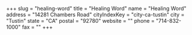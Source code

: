 +++
slug = "healing-word"
title = "Healing Word"
name = "Healing Word"
address = "14281 Chambers Road"
cityIndexKey = "city-ca-tustin"
city = "Tustin"
state = "CA"
postal = "92780"
website = ""
phone = "714-832-1000"
fax = ""
+++
